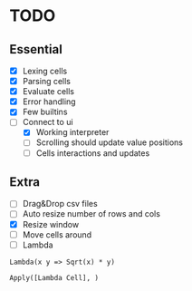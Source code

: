 # TODO

## Essential

- [x] Lexing cells
- [x] Parsing cells
- [x] Evaluate cells
- [x] Error handling
- [x] Few builtins
- [ ] Connect to ui
    - [x] Working interpreter 
    - [ ] Scrolling should update value positions
    - [ ] Cells interactions and updates

## Extra
- [ ] Drag&Drop csv files
- [ ] Auto resize number of rows and cols 
- [x] Resize window
- [ ] Move cells around
- [ ] Lambda 

```
Lambda(x y => Sqrt(x) * y) 

Apply([Lambda Cell], )
```

